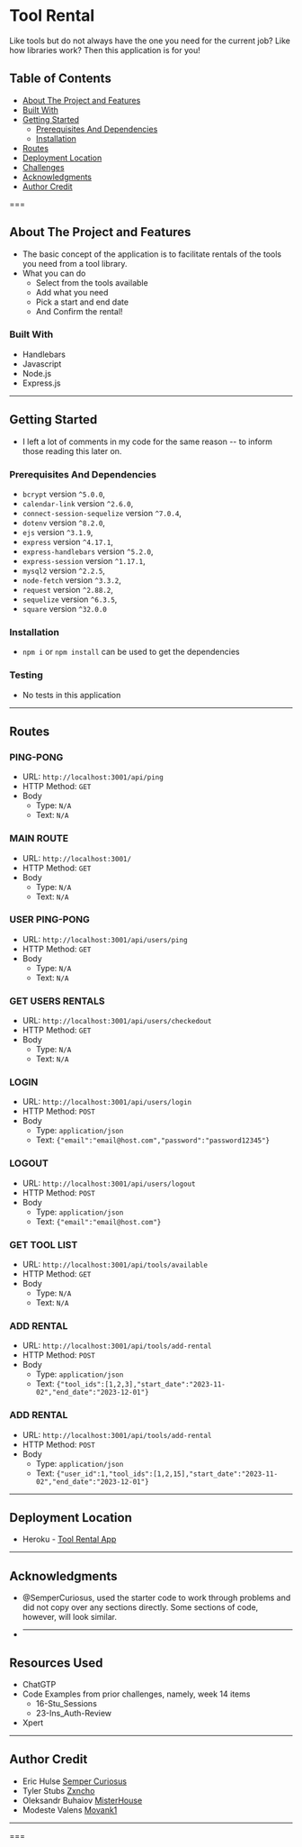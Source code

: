 # Tool Rental

Like tools but do not always have the one you need for the current job? Like how libraries work? Then this application is for you!

## Table of Contents

- [About The Project and Features](#about-project)
- [Built With](#built-with)
- [Getting Started](#getting-started)
  - [Prerequisites And Dependencies](#prerequisites-and-dependencies)
  - [Installation](#installation)
- [Routes](#routes)
- [Deployment Location](#deployment-location)
- [Challenges](#challenges)
- [Acknowledgments](#acknowledgments)
- [Author Credit](#author-credit)

===

## About The Project and Features<a id="about-project"></a>

- The basic concept of the application is to facilitate rentals of the tools you need from a tool library.
- What you can do
  - Select from the tools available
  - Add what you need
  - Pick a start and end date
  - And Confirm the rental!

### Built With<a id="#built-with"></a>

- Handlebars
- Javascript
- Node.js
- Express.js

---

## Getting Started<a id="getting-started"></a>

- I left a lot of comments in my code for the same reason -- to inform those reading this later on.

### Prerequisites And Dependencies<a id="prerequisites-and-dependencies"></a>

- `bcrypt` version `^5.0.0`,
- `calendar-link` version `^2.6.0`,
- `connect-session-sequelize` version `^7.0.4`,
- `dotenv` version `^8.2.0`,
- `ejs` version `^3.1.9`,
- `express` version `^4.17.1`,
- `express-handlebars` version `^5.2.0`,
- `express-session` version `^1.17.1`,
- `mysql2` version `^2.2.5`,
- `node-fetch` version `^3.3.2`,
- `request` version `^2.88.2`,
- `sequelize` version `^6.3.5`,
- `square` version `^32.0.0`

### Installation<a id="#installation"></a>

- `npm i` or `npm install` can be used to get the dependencies

### Testing

- No tests in this application

---

## Routes<a id="routes"></a>

### PING-PONG

- URL: `http://localhost:3001/api/ping`
- HTTP Method: `GET`
- Body
  - Type: `N/A`
  - Text: `N/A`

### MAIN ROUTE

- URL: `http://localhost:3001/`
- HTTP Method: `GET`
- Body
  - Type: `N/A`
  - Text: `N/A`

### USER PING-PONG

- URL: `http://localhost:3001/api/users/ping`
- HTTP Method: `GET`
- Body
  - Type: `N/A`
  - Text: `N/A`

### GET USERS RENTALS

- URL: `http://localhost:3001/api/users/checkedout`
- HTTP Method: `GET`
- Body
  - Type: `N/A`
  - Text: `N/A`

### LOGIN

- URL: `http://localhost:3001/api/users/login`
- HTTP Method: `POST`
- Body
  - Type: `application/json`
  - Text: `{"email":"email@host.com","password":"password12345"}`

### LOGOUT

- URL: `http://localhost:3001/api/users/logout`
- HTTP Method: `POST`
- Body
  - Type: `application/json`
  - Text: `{"email":"email@host.com"}`

### GET TOOL LIST

- URL: `http://localhost:3001/api/tools/available`
- HTTP Method: `GET`
- Body
  - Type: `N/A`
  - Text: `N/A`

### ADD RENTAL

- URL: `http://localhost:3001/api/tools/add-rental`
- HTTP Method: `POST`
- Body
  - Type: `application/json`
  - Text: `{"tool_ids":[1,2,3],"start_date":"2023-11-02","end_date":"2023-12-01"}`

### ADD RENTAL

- URL: `http://localhost:3001/api/tools/add-rental`
- HTTP Method: `POST`
- Body
  - Type: `application/json`
  - Text: `{"user_id":1,"tool_ids":[1,2,15],"start_date":"2023-11-02","end_date":"2023-12-01"}`

---

## Deployment Location<a id="deployment-location"></a>

- Heroku - [Tool Rental App](https://rocky-journey-83321-4f006da2de0c.herokuapp.com/login)

---

## Acknowledgments<a id="acknowledgments"></a>

- @SemperCuriosus, used the starter code to work through problems and did not copy over any sections directly. Some sections of code, however, will look similar.
- ***

## Resources Used

- ChatGTP
- Code Examples from prior challenges, namely, week 14 items
  - 16-Stu_Sessions
  - 23-Ins_Auth-Review
- Xpert

---

## Author Credit<a id="author-credit"></a>

- Eric Hulse [Semper Curiosus](https://github.com/sempercuriosus)
- Tyler Stubs [Zxncho](https://github.com/zxncho)
- Oleksandr Buhaiov [MisterHouse](https://github.com/MisterHouse)
- Modeste Valens [Movank1](https://github.com/Movank1)

---

===


